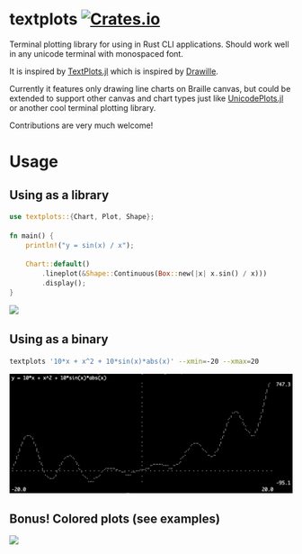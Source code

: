 # textplots [![Crates.io](https://img.shields.io/crates/v/textplots.svg)](https://crates.io/crates/textplots)

Terminal plotting library for using in Rust CLI applications.
Should work well in any unicode terminal with monospaced font.

It is inspired by [TextPlots.jl](https://github.com/sunetos/TextPlots.jl) which is inspired by [Drawille](https://github.com/asciimoo/drawille).

Currently it features only drawing line charts on Braille canvas, but could be extended
to support other canvas and chart types just like [UnicodePlots.jl](https://github.com/Evizero/UnicodePlots.jl)
or another cool terminal plotting library.

Contributions are very much welcome!

# Usage

## Using as a library

```rust
use textplots::{Chart, Plot, Shape};

fn main() {
    println!("y = sin(x) / x");

    Chart::default()
        .lineplot(&Shape::Continuous(Box::new(|x| x.sin() / x)))
        .display();
}
```

<img src="https://raw.githubusercontent.com/loony-bean/textplots-rs/master/doc/demo.png">

## Using as a binary

```sh
textplots '10*x + x^2 + 10*sin(x)*abs(x)' --xmin=-20 --xmax=20
```

<img src="https://raw.githubusercontent.com/loony-bean/textplots-rs/master/doc/demo4.png">

## Bonus! Colored plots (see examples)

<img src="https://raw.githubusercontent.com/loony-bean/textplots-rs/master/doc/demo5.png">
